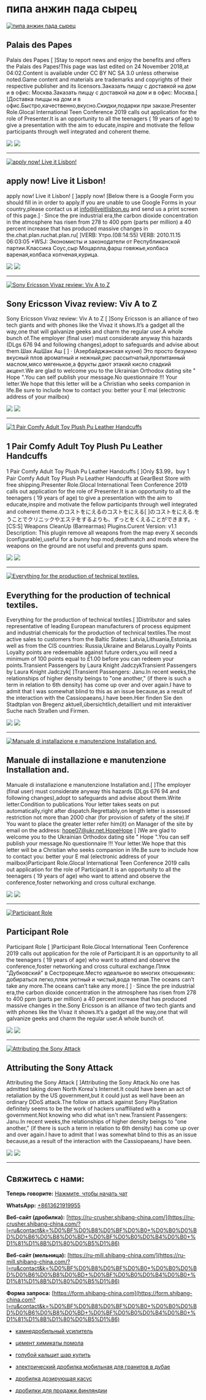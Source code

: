 # пипа анжин пада сырец

<a href="https://swt.shibang-china.com/?l=ru&img&k=%D0%BF%D0%B8%D0%BF%D0%B0+%D0%B0%D0%BD%D0%B6%D0%B8%D0%BD+%D0%BF%D0%B0%D0%B4%D0%B0+%D1%81%D1%8B%D1%80%D0%B5%D1%86" target="_blank">![пипа анжин пада сырец](http://static.shibang-china.com/all-800x300/3.jpg)</a>

## Palais des Papes
Palais des Papes [ ]Stay to report news and enjoy the benefits and offers the Palais des Papes!This page was last edited on 24 November 2018,at 04:02.Content is available under CC BY NC SA 3.0 unless otherwise noted.Game content and materials are trademarks and copyrights of their respective publisher and its licensors.Заказать пиццу с доставкой на дом и в офис: Москва.Заказать пиццу с доставкой на дом и в офис: Москва.[ ]Доставка пиццы на дом и в офис.Быстро,качественно,вкусно.Скидки,подарки при заказе.Presenter Role.Glocal International Teen Conference 2019 calls out application for the role of Presenter.It is an opportunity to all the teenagers ( 19 years of age) to give a presentation with the aim to educate,inspire and motivate the fellow participants through well integrated and coherent theme.


<a href="https://whatsapp.shibangsoft.com/WhatsApp.php" target="_blank" title="WhatsApp">![](http://static.shibang-china.com/icon/whatsapp.png)</a> <a href="https://swt.shibang-china.com/?l=ru&icon&k=%D0%BF%D0%B8%D0%BF%D0%B0+%D0%B0%D0%BD%D0%B6%D0%B8%D0%BD+%D0%BF%D0%B0%D0%B4%D0%B0+%D1%81%D1%8B%D1%80%D0%B5%D1%86" target="_blank">![](http://static.shibang-china.com/icon/chat-ru.png)</a>

---

<a href="https://swt.shibang-china.com/?l=ru&img&k=%D0%BF%D0%B8%D0%BF%D0%B0+%D0%B0%D0%BD%D0%B6%D0%B8%D0%BD+%D0%BF%D0%B0%D0%B4%D0%B0+%D1%81%D1%8B%D1%80%D0%B5%D1%86" target="_blank">![apply now! Live it Lisbon!](http://static.shibang-china.com/all-800x300/691.jpg)</a>

## apply now! Live it Lisbon!
apply now! Live it Lisbon! [ ]apply now! [Below there is a Google Form you should fill in in order to apply.If you are unable to use Google Forms in your country,please contact us at info@liveitlisbon.eu and send us a print screen of this page.]&nbsp;&#0183;&#32;Since the pre industrial era,the carbon dioxide concentration in the atmosphere has risen from 278 to 400 ppm (parts per million) a 40 percent increase that has produced massive changes in the.chat.plan.ruchat.plan.ru[ ]VERB: Утро.(08:14:55) VERB: 2010.11.15 06:03:05 *WSJ: Экономисты и законодатели от Республиканской партии.Классика Соус,сыр Моцарлла,фарш говяжье,колбаса вареная,колбаса копченая,курица.


<a href="https://whatsapp.shibangsoft.com/WhatsApp.php" target="_blank" title="WhatsApp">![](http://static.shibang-china.com/icon/whatsapp.png)</a> <a href="https://swt.shibang-china.com/?l=ru&icon&k=%D0%BF%D0%B8%D0%BF%D0%B0+%D0%B0%D0%BD%D0%B6%D0%B8%D0%BD+%D0%BF%D0%B0%D0%B4%D0%B0+%D1%81%D1%8B%D1%80%D0%B5%D1%86" target="_blank">![](http://static.shibang-china.com/icon/chat-ru.png)</a>

---

<a href="https://swt.shibang-china.com/?l=ru&img&k=%D0%BF%D0%B8%D0%BF%D0%B0+%D0%B0%D0%BD%D0%B6%D0%B8%D0%BD+%D0%BF%D0%B0%D0%B4%D0%B0+%D1%81%D1%8B%D1%80%D0%B5%D1%86" target="_blank">![Sony Ericsson Vivaz review: Viv A to Z](http://static.shibang-china.com/all-800x300/968.jpg)</a>

## Sony Ericsson Vivaz review: Viv A to Z
Sony Ericsson Vivaz review: Viv A to Z [ ]Sony Ericsson is an alliance of two tech giants and with phones like the Vivaz it shows.It’s a gadget all the way,one that will galvanize geeks and charm the regular user.A whole bunch of.The employer (final user) must considerate anyway this hazards (DLgs 676 94 and following changes),adopt to safeguards and advise about them.Шах АшШах Аш [ ]&nbsp;&#0183;&#32;(Азербайджанская кухня) Это просто безумно вкусный плов ароматный и нежный,рис рассыпчатый,пропитанный маслом,мясо мягенькое,а фрукты дают этакий кисло сладкий акцент.We are glad to welcome you to the Ukrainian Orthodox dating site &quot; Hope &quot;.You can self publish your message.No questionnaire !!! Your letter.We hope that this letter will be a Christian who seeks companion in life.Be sure to include how to contact you: better your E mal (electronic address of your mailbox)


<a href="https://whatsapp.shibangsoft.com/WhatsApp.php" target="_blank" title="WhatsApp">![](http://static.shibang-china.com/icon/whatsapp.png)</a> <a href="https://swt.shibang-china.com/?l=ru&icon&k=%D0%BF%D0%B8%D0%BF%D0%B0+%D0%B0%D0%BD%D0%B6%D0%B8%D0%BD+%D0%BF%D0%B0%D0%B4%D0%B0+%D1%81%D1%8B%D1%80%D0%B5%D1%86" target="_blank">![](http://static.shibang-china.com/icon/chat-ru.png)</a>

---

<a href="https://swt.shibang-china.com/?l=ru&img&k=%D0%BF%D0%B8%D0%BF%D0%B0+%D0%B0%D0%BD%D0%B6%D0%B8%D0%BD+%D0%BF%D0%B0%D0%B4%D0%B0+%D1%81%D1%8B%D1%80%D0%B5%D1%86" target="_blank">![1 Pair Comfy Adult Toy Plush Pu Leather Handcuffs](http://static.shibang-china.com/all-800x300/1041.jpg)</a>

## 1 Pair Comfy Adult Toy Plush Pu Leather Handcuffs
1 Pair Comfy Adult Toy Plush Pu Leather Handcuffs [ ]Only $3.99，buy 1 Pair Comfy Adult Toy Plush Pu Leather Handcuffs at GearBest Store with free shipping.Presenter Role.Glocal International Teen Conference 2019 calls out application for the role of Presenter.It is an opportunity to all the teenagers ( 19 years of age) to give a presentation with the aim to educate,inspire and motivate the fellow participants through well integrated and coherent theme.のコストをにえるのコストをにえる[ ]のコストをにえる.をうことでクリニックやエステをするよりも、ずっとをくえることができます。&nbsp;&#0183;&#32;[CS:S] Weapons CleanUp (Barrearmas) Plugins.Curent Version: v1.1 Description: This plugin remove all weapons from the map every X seconds (configurable),useful for a bunny hop mod,deathmatch and mods where the weapons on the ground are not useful and prevents guns spam.


<a href="https://whatsapp.shibangsoft.com/WhatsApp.php" target="_blank" title="WhatsApp">![](http://static.shibang-china.com/icon/whatsapp.png)</a> <a href="https://swt.shibang-china.com/?l=ru&icon&k=%D0%BF%D0%B8%D0%BF%D0%B0+%D0%B0%D0%BD%D0%B6%D0%B8%D0%BD+%D0%BF%D0%B0%D0%B4%D0%B0+%D1%81%D1%8B%D1%80%D0%B5%D1%86" target="_blank">![](http://static.shibang-china.com/icon/chat-ru.png)</a>

---

<a href="https://swt.shibang-china.com/?l=ru&img&k=%D0%BF%D0%B8%D0%BF%D0%B0+%D0%B0%D0%BD%D0%B6%D0%B8%D0%BD+%D0%BF%D0%B0%D0%B4%D0%B0+%D1%81%D1%8B%D1%80%D0%B5%D1%86" target="_blank">![Everything for the production of technical textiles.](http://static.shibang-china.com/all-800x300/46.jpg)</a>

## Everything for the production of technical textiles.
Everything for the production of technical textiles.[ ]Distributor and sales representative of leading European manufacturers of process equipment and industrial chemicals for the production of technical textiles.The most active sales to customers from the Baltic States: Latvia,Lithuania,Estonia,as well as from the CIS countries: Russia,Ukraine and Belarus.Loyalty Points Loyalty points are redeemable against future orders,you will need a minimum of 100 points equal to &#163;1.00 before you can redeem your points.Transient Passengers by Laura Knight JadczykTransient Passengers by Laura Knight Jadczyk[ ]Transient Passengers: Janu.In recent weeks,the relationships of higher density beings to &quot;one another,&quot; (if there is such a term in relation to 6th density) has come up over and over again.I have to admit that I was somewhat blind to this as an issue because,as a result of the interaction with the Cassiopaeans,I have been.Hier finden Sie den Stadtplan von Bregenz aktuell,&#252;bersichtlich,detailliert und mit interaktiver Suche nach Stra&#223;en und Firmen.


<a href="https://whatsapp.shibangsoft.com/WhatsApp.php" target="_blank" title="WhatsApp">![](http://static.shibang-china.com/icon/whatsapp.png)</a> <a href="https://swt.shibang-china.com/?l=ru&icon&k=%D0%BF%D0%B8%D0%BF%D0%B0+%D0%B0%D0%BD%D0%B6%D0%B8%D0%BD+%D0%BF%D0%B0%D0%B4%D0%B0+%D1%81%D1%8B%D1%80%D0%B5%D1%86" target="_blank">![](http://static.shibang-china.com/icon/chat-ru.png)</a>

---

<a href="https://swt.shibang-china.com/?l=ru&img&k=%D0%BF%D0%B8%D0%BF%D0%B0+%D0%B0%D0%BD%D0%B6%D0%B8%D0%BD+%D0%BF%D0%B0%D0%B4%D0%B0+%D1%81%D1%8B%D1%80%D0%B5%D1%86" target="_blank">![Manuale di installazione e manutenzione Installation and.](http://static.shibang-china.com/all-800x300/431.jpg)</a>

## Manuale di installazione e manutenzione Installation and.
Manuale di installazione e manutenzione Installation and.[ ]The employer (final user) must considerate anyway this hazards (DLgs 676 94 and following changes),adopt to safeguards and advise about them.Write letter.Condition to publications Your letter takes seats on put automatically,right after dispatch.Regrettably,on length letter is assessed restriction not more than 2000 char (for provision of safety of the site).If You want to place the greater letter refer him(it) on Manager of the site by email on the address: hope07@ukr.net.HopeHope [ ]We are glad to welcome you to the Ukrainian Orthodox dating site &quot; Hope &quot;.You can self publish your message.No questionnaire !!! Your letter.We hope that this letter will be a Christian who seeks companion in life.Be sure to include how to contact you: better your E mal (electronic address of your mailbox)Participant Role.Glocal International Teen Conference 2019 calls out application for the role of Participant.It is an opportunity to all the teenagers ( 19 years of age) who want to attend and observe the conference,foster networking and cross cultural exchange.


<a href="https://whatsapp.shibangsoft.com/WhatsApp.php" target="_blank" title="WhatsApp">![](http://static.shibang-china.com/icon/whatsapp.png)</a> <a href="https://swt.shibang-china.com/?l=ru&icon&k=%D0%BF%D0%B8%D0%BF%D0%B0+%D0%B0%D0%BD%D0%B6%D0%B8%D0%BD+%D0%BF%D0%B0%D0%B4%D0%B0+%D1%81%D1%8B%D1%80%D0%B5%D1%86" target="_blank">![](http://static.shibang-china.com/icon/chat-ru.png)</a>

---

<a href="https://swt.shibang-china.com/?l=ru&img&k=%D0%BF%D0%B8%D0%BF%D0%B0+%D0%B0%D0%BD%D0%B6%D0%B8%D0%BD+%D0%BF%D0%B0%D0%B4%D0%B0+%D1%81%D1%8B%D1%80%D0%B5%D1%86" target="_blank">![Participant Role](http://static.shibang-china.com/all-800x300/1052.jpg)</a>

## Participant Role
Participant Role [ ]Participant Role.Glocal International Teen Conference 2019 calls out application for the role of Participant.It is an opportunity to all the teenagers ( 19 years of age) who want to attend and observe the conference,foster networking and cross cultural exchange.Пляж &quot;Дубковский&quot; в Сестрорецке.Место идеальное во многих отношениях: добираться легко,пляж уютный и чистый,вода теплая.The oceans can’t take any more.The oceans can’t take any more.[ ]&nbsp;&#0183;&#32;Since the pre industrial era,the carbon dioxide concentration in the atmosphere has risen from 278 to 400 ppm (parts per million) a 40 percent increase that has produced massive changes in the.Sony Ericsson is an alliance of two tech giants and with phones like the Vivaz it shows.It’s a gadget all the way,one that will galvanize geeks and charm the regular user.A whole bunch of.


<a href="https://whatsapp.shibangsoft.com/WhatsApp.php" target="_blank" title="WhatsApp">![](http://static.shibang-china.com/icon/whatsapp.png)</a> <a href="https://swt.shibang-china.com/?l=ru&icon&k=%D0%BF%D0%B8%D0%BF%D0%B0+%D0%B0%D0%BD%D0%B6%D0%B8%D0%BD+%D0%BF%D0%B0%D0%B4%D0%B0+%D1%81%D1%8B%D1%80%D0%B5%D1%86" target="_blank">![](http://static.shibang-china.com/icon/chat-ru.png)</a>

---

<a href="https://swt.shibang-china.com/?l=ru&img&k=%D0%BF%D0%B8%D0%BF%D0%B0+%D0%B0%D0%BD%D0%B6%D0%B8%D0%BD+%D0%BF%D0%B0%D0%B4%D0%B0+%D1%81%D1%8B%D1%80%D0%B5%D1%86" target="_blank">![Attributing the Sony Attack](http://static.shibang-china.com/all-800x300/280.jpg)</a>

## Attributing the Sony Attack
Attributing the Sony Attack [ ]Attributing the Sony Attack.No one has admitted taking down North Korea's Internet.It could have been an act of retaliation by the US government,but it could just as well have been an ordinary DDoS attack.The follow on attack against Sony PlayStation definitely seems to be the work of hackers unaffiliated with a government.Not knowing who did what isn't new.Transient Passengers: Janu.In recent weeks,the relationships of higher density beings to &quot;one another,&quot; (if there is such a term in relation to 6th density) has come up over and over again.I have to admit that I was somewhat blind to this as an issue because,as a result of the interaction with the Cassiopaeans,I have been.

<a href="https://whatsapp.shibangsoft.com/WhatsApp.php" target="_blank" title="WhatsApp">![](http://static.shibang-china.com/icon/whatsapp.png)</a> <a href="https://swt.shibang-china.com/?l=ru&icon&k=%D0%BF%D0%B8%D0%BF%D0%B0+%D0%B0%D0%BD%D0%B6%D0%B8%D0%BD+%D0%BF%D0%B0%D0%B4%D0%B0+%D1%81%D1%8B%D1%80%D0%B5%D1%86" target="_blank">![](http://static.shibang-china.com/icon/chat-ru.png)</a>

---
## Свяжитесь с нами:

**Теперь говорите:** [Нажмите, чтобы начать чат](https://swt.shibang-china.com?l=ru&contact&k=%D0%BF%D0%B8%D0%BF%D0%B0+%D0%B0%D0%BD%D0%B6%D0%B8%D0%BD+%D0%BF%D0%B0%D0%B4%D0%B0+%D1%81%D1%8B%D1%80%D0%B5%D1%86)

**WhatsApp:**  [+8613621919955](https://whatsapp.shibangsoft.com/WhatsApp.php)

**Веб-сайт (дробилка):** [https://ru-crusher.shibang-china.com/](https://ru-crusher.shibang-china.com/?l=ru&contact&k=%D0%BF%D0%B8%D0%BF%D0%B0+%D0%B0%D0%BD%D0%B6%D0%B8%D0%BD+%D0%BF%D0%B0%D0%B4%D0%B0+%D1%81%D1%8B%D1%80%D0%B5%D1%86)

**Веб-сайт (мельница):** [https://ru-mill.shibang-china.com/](https://ru-mill.shibang-china.com/?l=ru&contact&k=%D0%BF%D0%B8%D0%BF%D0%B0+%D0%B0%D0%BD%D0%B6%D0%B8%D0%BD+%D0%BF%D0%B0%D0%B4%D0%B0+%D1%81%D1%8B%D1%80%D0%B5%D1%86)

**Форма запроса:** [https://form.shibang-china.com](https://form.shibang-china.com?l=ru&contact&k=%D0%BF%D0%B8%D0%BF%D0%B0+%D0%B0%D0%BD%D0%B6%D0%B8%D0%BD+%D0%BF%D0%B0%D0%B4%D0%B0+%D1%81%D1%8B%D1%80%D0%B5%D1%86)

* [камнедробильный усилитель](../118/%D0%BA%D0%B0%D0%BC%D0%BD%D0%B5%D0%B4%D1%80%D0%BE%D0%B1%D0%B8%D0%BB%D1%8C%D0%BD%D1%8B%D0%B9%20%D1%83%D1%81%D0%B8%D0%BB%D0%B8%D1%82%D0%B5%D0%BB%D1%8C.md)

* [цемент химикаты помола](../108/%D1%86%D0%B5%D0%BC%D0%B5%D0%BD%D1%82%20%D1%85%D0%B8%D0%BC%D0%B8%D0%BA%D0%B0%D1%82%D1%8B%20%D0%BF%D0%BE%D0%BC%D0%BE%D0%BB%D0%B0.md)

* [голубой кальцит шар купить](../107/%D0%B3%D0%BE%D0%BB%D1%83%D0%B1%D0%BE%D0%B9%20%D0%BA%D0%B0%D0%BB%D1%8C%D1%86%D0%B8%D1%82%20%D1%88%D0%B0%D1%80%20%D0%BA%D1%83%D0%BF%D0%B8%D1%82%D1%8C.md)

* [электрический дробилка мобильная для гранитов в дубае](../109/%D1%8D%D0%BB%D0%B5%D0%BA%D1%82%D1%80%D0%B8%D1%87%D0%B5%D1%81%D0%BA%D0%B8%D0%B9%20%D0%B4%D1%80%D0%BE%D0%B1%D0%B8%D0%BB%D0%BA%D0%B0%20%D0%BC%D0%BE%D0%B1%D0%B8%D0%BB%D1%8C%D0%BD%D0%B0%D1%8F%20%D0%B4%D0%BB%D1%8F%20%D0%B3%D1%80%D0%B0%D0%BD%D0%B8%D1%82%D0%BE%D0%B2%20%D0%B2%20%D0%B4%D1%83%D0%B1%D0%B0%D0%B5.md)

* [дробилка дозирующая касус](../120/%D0%B4%D1%80%D0%BE%D0%B1%D0%B8%D0%BB%D0%BA%D0%B0%20%D0%B4%D0%BE%D0%B7%D0%B8%D1%80%D1%83%D1%8E%D1%89%D0%B0%D1%8F%20%D0%BA%D0%B0%D1%81%D1%83%D1%81.md)

* [дробилки для продажи финляндии](../113/%D0%B4%D1%80%D0%BE%D0%B1%D0%B8%D0%BB%D0%BA%D0%B8%20%D0%B4%D0%BB%D1%8F%20%D0%BF%D1%80%D0%BE%D0%B4%D0%B0%D0%B6%D0%B8%20%D1%84%D0%B8%D0%BD%D0%BB%D1%8F%D0%BD%D0%B4%D0%B8%D0%B8.md)